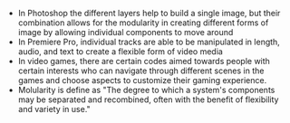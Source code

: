 - In Photoshop the different layers help to build a single image, but their combination allows for the modularity in creating different forms of image by allowing individual components to move around
- In Premiere Pro, individual tracks are able to be manipulated in length, audio, and text to create a flexible form of video media 
- In video games, there are certain codes aimed towards people with certain interests who can navigate through different scenes in the games and choose aspects to customize their gaming experience. 
- Molularity is define as "The degree to which a system's components may be separated and recombined, often with the benefit of flexibility and variety in use." 
